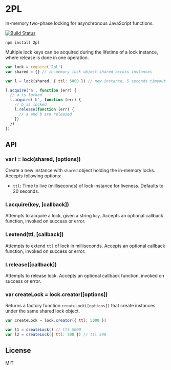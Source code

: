 # 2PL

In-memory two-phase locking for asynchronous JavaScript functions.

[![Build Status](https://travis-ci.org/cshum/2pl.svg)](https://travis-ci.org/cshum/2pl)

```
npm install 2pl
```

Multiple lock keys can be acquired during the lifetime of a lock instance,
where release is done in one operation.

```js
var lock = require('2pl')
var shared = {} // in-memory lock object shared across instances

var l = lock(shared, { ttl: 5000 }) // new instance, 5 seconds timeout

l.acquire('a', function (err) {
  // a is locked
  l.acquire('b', function (err) {
    // b is locked
    l.release(function (err) {
      // a and b are released
    })
  })
})

```

## API

### var l = lock(shared, [options])

Create a new instance with `shared` object holding the in-memory locks.
Accepts following options:

* `ttl`: Time to live (milliseconds) of lock instance for liveness. Defaults to 20 seconds.

### l.acquire(key, [callback])

Attempts to acquire a lock, given a string `key`.
Accepts an optional callback function, invoked on success or error.

### l.extend(ttl, [callback])

Attempts to extend `ttl` of lock in milliseconds.
Accepts an optional callback function, invoked on success or error.

### l.release([callback])

Attempts to release lock.
Accepts an optional callback function, invoked on success or error.

### var createLock = lock.creator([options])

Returns a factory function `createLock([options])` that create instances under the same shared lock object.

```js
var createLock = lock.creator({ ttl: 5000 })

var l1 = createLock() // ttl 5000
var l2 = createLock({ ttl: 500 }) // ttl 500
```

## License

MIT
